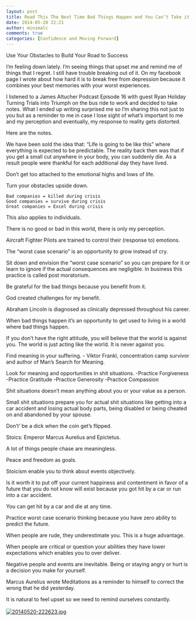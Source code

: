 ```yaml
---
layout: post
title: Read This The Next Time Bad Things Happen and You Can’t Take it Anymore
date: 2014-05-20 22:21
author: minimalc
comments: true
categories: [Confidence and Moving Forward]
---
```

Use Your Obstacles to Build Your Road to Success

I’m feeling down lately. I’m seeing things that upset me and remind me of things that I regret. I still have trouble breaking out of it. On my facebook page I wrote about how hard it is to break free from depression because it combines your best memories with your worst experiences.

I listened to a James Altucher Podcast Episode 16 with guest Ryan Holiday Turning Trials into Triumph on the bus ride to work and decided to take notes. What I ended up writing surprised me so I’m sharing this not just to you but as a reminder to me in case I lose sight of what’s important to me and my perception and eventually, my response to reality gets distorted.

Here are the notes.

We have been sold the idea that: “Life is going to be like this” where everything is expected to be predictable. The reality back then was that if you get a small cut anywhere in your body, you can suddenly die. As a result people were thankful for each additional day they have lived.

Don’t get too attached to the emotional highs and lows of life.

Turn your obstacles upside down. 

	Bad companies = killed during crisis
	Good companies = survive during crisis
	Great companies = Excel during crisis
This also applies to individuals. 

There is no good or bad in this world, there is only my perception.

Aircraft Fighter Pilots are trained to control their (response to) emotions.

The “worst case scenario” is an opportunity to grow instead of cry.

Sit down and envision the “worst case scenario” so you can prepare for it or learn to ignore if the actual consequences are negligible. In business this practice is called post moratorium.

Be grateful for the bad things because you benefit from it.

God created challenges for my benefit.

Abraham Lincoln is diagnosed as clinically depressed throughout his career.

When bad things happen it’s an opportunity to get used to living in a world where bad things happen.

If you don’t have the right attitude, you will believe that the world is against you. The world is just acting like the world. It is never against you.

Find meaning in your suffering. - Viktor Frankl, concentration camp survivor and author of Man’s Search for Meaning.

Look for meaning and opportunities in shit situations.
-Practice Forgiveness
-Practice Gratitude
-Practice Generosity
-Practice Compassion

Shit situations doesn’t mean anything about you or your value as a person.

Small shit situations prepare you for actual shit situations like getting into a car accident and losing actual body parts, being disabled or being cheated on and abandoned by your spouse.

Don’t’ be a dick when the coin get’s flipped.

Stoics: Emperor Marcus Aurelius and Epictetus.

A lot of things people chase are meaningless.

Peace and freedom as goals.

Stoicism enable you to think about events objectively.

Is it worth it to put off your current happiness and contentment in favor of a future that you do not know will exist because you got hit by a car or run into a car accident.

You can get hit by a car and die at any time.

Practice worst case scenario thinking because you have zero ability to predict the future.

When people are rude, they underestimate you. This is a huge advantage.

When people are critical or question your abilities they have lower expectations which enables you to over deliver.

Negative people and events are inevitable. Being or staying angry or hurt is a decision you make for yourself.

Marcus Aurelius wrote Meditations as a reminder to himself to correct the wrong that he did yesterday. 

It is natural to feel upset so we need to remind ourselves constantly.
<br /><br /><a href="http://minimalchanges.com/blog/wp-content/uploads/2014/05/20140520-222623.jpg"><img src="http://minimalchanges.com/blog/wp-content/uploads/2014/05/20140520-222623.jpg" alt="20140520-222623.jpg" class="alignnone size-full" /></a>
